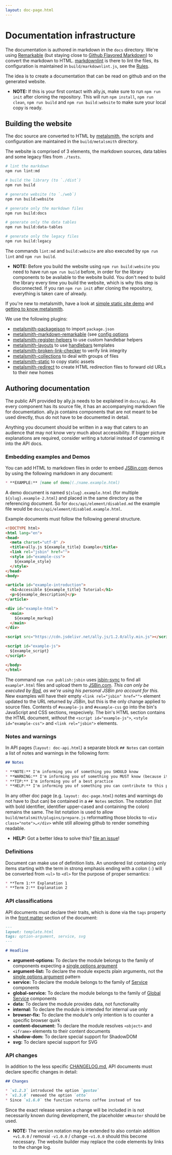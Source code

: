 ```yaml
---
layout: doc-page.html
---
```


# Documentation infrastructure

The documentation is authored in markdown in the `docs` directory. We're using [Remarkable](https://www.npmjs.com/package/remarkable) (but staying close to [Github Flavored Markdown](https://help.github.com/articles/github-flavored-markdown/)) to convert the markdown to HTML. [markdownlint](https://github.com/DavidAnson/markdownlint/) is there to lint the files, its configuration is maintained in `build/markdownlint.js`, see the [Rules](https://github.com/DavidAnson/markdownlint/blob/master/doc/Rules.md).

The idea is to create a documentation that can be read on github and on the generated website.

* **NOTE:** If this is your first contact with ally.js, make sure to run `npm run init` after cloning the repository. This will run `npm install`, `npm run clean`, `npm run build` and `npm run build:website` to make sure your local copy is ready.


## Building the website

The doc source are converted to HTML by [metalsmith](http://metalsmith.io/), the scripts and configuration are maintained in the `build/metalsmith` directory.

The website is comprised of 3 elements, the markdown sources, data tables and some legacy files from `./tests`.

```sh
# lint the markdown
npm run lint:md

# build the library (to `./dist`)
npm run build

# generate website (to `./web`)
npm run build:website

# generate only the markdown files
npm run build:docs

# generate only the data tables
npm run build:data-tables

# generate only the legacy files
npm run build:legacy
```

The commands `lint:md` and `build:website` are also executed by `npm run lint` and `npm run build`.

* **NOTE:** Before you build the website using `npm run build:website` you need to have run `npm run build` before, in order for the library components to be available to the website build. You don't need to build the library every time you build the website, which is why this step is disconnected. If you ran `npm run init` after cloning the repository, everything is taken care of already.

If you're new to metalsmith, have a look at [simple static site demo](https://github.com/segmentio/metalsmith/tree/master/examples/static-site) and [getting to know metalsmith](http://www.robinthrift.com/posts/getting-to-know-metalsmith/).

We use the following plugins:

* [metalsmith-packagejson](https://www.npmjs.com/package/metalsmith-packagejson) to import `package.json`
* [metalsmith-markdown-remarkable](https://github.com/attentif/metalsmith-markdown-remarkable) (see [config options](https://github.com/jonschlinkert/remarkable#options)
* [metalsmith-register-helpers](https://github.com/losttype/metalsmith-register-helpers) to use custom handlebar helpers
* [metalsmith-layouts](https://github.com/superwolff/metalsmith-layouts) to use [handlebars](http://handlebarsjs.com/) templates
* [metalsmith-broken-link-checker](https://github.com/davidxmoody/metalsmith-broken-link-checker) to verify link integrity
* [metalsmith-collections](https://github.com/segmentio/metalsmith-collections) to deal with groups of files
* [metalsmith-static](https://github.com/TheHydroImpulse/metalsmith-static) to copy static assets
* [metalsmith-redirect](https://github.com/aymericbeaumet/metalsmith-redirect/) to create HTML redirection files to forward old URLs to their new homes


## Authoring documentation

The public API provided by ally.js needs to be explained in `docs/api`. As every component has its source file, it has an accompanying markdown file for documentation. ally.js contains components that are not meant to be used directly, thus do not have to be documented in detail.

Anything you document should be written in a way that caters to an audience that may not know very much about accessibility. If bigger picture explanations are required, consider writing a tutorial instead of cramming it into the API docs.


### Embedding examples and Demos

You can add HTML to markdown files in order to embed [JSBin.com](https://jsbin.com) demos by using the following markdown in any document:

```markdown
* **EXAMPLE:** [name of demo](./name.example.html)
```

A demo document is named `${slug}.example.html` (for multiple `${slug}.example-2.html`) and placed in the same directory as the referencing document. So for `docs/api/element/disabled.md` the example file would be `docs/api/element/disabled.example.html`.

Example documents must follow the following general structure.

```html
<!DOCTYPE html>
<html lang="en">
<head>
  <meta charset="utf-8" />
  <title>ally.js ${example_title} Example</title>
  <link rel="jsbin" href="">
  <style id="example-css">
    ${example_style}
  </style>
</head>
<body>

<article id="example-introduction">
  <h1>Accessible ${example_title} Tutorial</h1>
  <p>${example_description}</p>
</article>

<div id="example-html">
  <main>
    ${example_markup}
  </main>
</div>

<script src="https://cdn.jsdelivr.net/ally.js/1.2.0/ally.min.js"></script>

<script id="example-js">
  ${example_script}
</script>

</body>
</html>
```

The command `npm run publish:jsbin` uses [jsbin-sync](https://github.com/rodneyrehm/jsbin-sync) to find all `example*.html` files and upload them to [JSBin.com](https://jsbin.com). *This can only be executed by [Rod](https://github.com/rodneyrehm), as we're using his personal JSBin pro account for this.* New examples will have their empty `<link rel="jsbin" href="">` element updated to the URL returned by JSBin, but this is the only change applied to source files. Contents of `#example-js` and `#example-css` go into the bin's JavaScript and CSS sections, respecively. The bin's HTML section contains the HTML document, *without* the `<script id="example-js">`, `<style id="example-css">` and `<link rel="jsbin">` elements.


### Notes and warnings

In API pages (`layout: doc-api.html`) a separate block `## Notes` can contain a list of notes and warnings in the following form:

```markdown
## Notes

* **NOTE:** I'm informing you of something you SHOULD know
* **WARNING:** I'm informing you of something you MUST know (because it's not obvious)
* **TIP:** I'm informing you of a best practice
* **HELP:** I'm informing you of something you can contribute to this project
```

In any other doc page (e.g. `layout: doc-page.html`) notes and warnings do not have to (but can) be contained in a `## Notes` section. The notation (list with bold identifier, identifier upper-cased and containing the colon) remains the same. The list notation is used to allow `build/metalsmith/plugins/prepare.js` reformatting those blocks to `<div class="note">…</div>` while still allowing github to render something readable.

* **HELP:** Got a better Idea to solve this? [file an issue](https://github.com/medialize/ally.js/issues/new)!

### Definitions

Document can make use of definition lists. An unordered list containing only items starting with the term in strong emphasis ending with a colon (`:`) will be converted from `<ul>` to `<dl>` for the purpose of proper semantics:

```markdown
* **Term 1:** Explanation 1
* **Term 2:** Explanation 2
```

### API classifications

API documents must declare their traits, which is done via the `tags` property in the [front matter](http://jekyllrb.com/docs/frontmatter/) section of the document:

```markdown
---
layout: template.html
tags: option-argument, service, svg
---

# Headline
```

* **argument-options:** To declare the module belongs to the family of components expecting a [single options argument](../api/concepts.md#Single-options-argument)
* **argument-list:** To declare the module expects plain arguments, not the [single options argument](../api/concepts.md#Single-options-argument) pattern
* **service:** To declare the module belongs to the family of [Service](../api/concepts.md#Service) components
* **global-service:** To declare the module belongs to the family of [Global Service](../api/concepts.md#Global-service) components
* **data:** To declare the module provides data, not functionality
* **internal:** To declare the module is intended for internal use only
* **browser-fix:** To declare the module's only intention is to counter a specific browser quirk
* **content-document:** To declare the module resolves `<object>` and `<iframe>` elements to their content documents
* **shadow-dom:** To declare special support for ShadowDOM
* **svg:** To declare special support for SVG

### API changes

In addition to the less specific [CHANGELOG.md](https://github.com/medialize/ally.js/tree/master/CHANGELOG.md), API documents must declare specific changes in detail:

```markdown
## Changes

* `v1.2.3` introduced the option `gustav`
* `v1.3.0` removed the option `otto`
* Since `v1.6.0` the function returns coffee instead of tea
```

Since the exact release version a change will be included in is not necessarily known during development, the placeholder `v#master` should be used.

* **NOTE:** The version notation may be extended to also contain addition `+v1.0.0` / removal `-v1.0.0` / change `~v1.0.0` should this become necessary. The website builder may replace the code elements by links to the change log.
